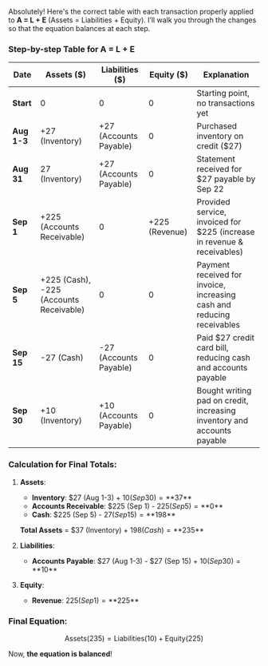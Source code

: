 Absolutely! Here's the correct table with each transaction properly applied to **A = L + E** (Assets = Liabilities + Equity). I’ll walk you through the changes so that the equation balances at each step.

### **Step-by-step Table for A = L + E**

| Date       | Assets ($)             | Liabilities ($)        | Equity ($)   | Explanation                                                        |
|------------|------------------------|------------------------|--------------|--------------------------------------------------------------------|
| **Start**  | 0                      | 0                      | 0            | Starting point, no transactions yet                                 |
| **Aug 1-3**| +27 (Inventory)         | +27 (Accounts Payable) | 0            | Purchased inventory on credit ($27)                                |
| **Aug 31** | 27 (Inventory)          | +27 (Accounts Payable) | 0            | Statement received for $27 payable by Sep 22                        |
| **Sep 1**  | +225 (Accounts Receivable) | 0                    | +225 (Revenue) | Provided service, invoiced for $225 (increase in revenue & receivables) |
| **Sep 5**  | +225 (Cash), -225 (Accounts Receivable) | 0  | 0            | Payment received for invoice, increasing cash and reducing receivables |
| **Sep 15** | -27 (Cash)              | -27 (Accounts Payable) | 0            | Paid $27 credit card bill, reducing cash and accounts payable      |
| **Sep 30** | +10 (Inventory)         | +10 (Accounts Payable) | 0            | Bought writing pad on credit, increasing inventory and accounts payable |

### **Calculation for Final Totals:**

1. **Assets**:
   - **Inventory**: $27 (Aug 1-3) + $10 (Sep 30) = **$37**
   - **Accounts Receivable**: $225 (Sep 1) - $225 (Sep 5) = **$0**
   - **Cash**: $225 (Sep 5) - $27 (Sep 15) = **$198**
   
   **Total Assets** = $37 (Inventory) + $198 (Cash) = **$235**

2. **Liabilities**:
   - **Accounts Payable**: $27 (Aug 1-3) - $27 (Sep 15) + $10 (Sep 30) = **$10**

3. **Equity**:
   - **Revenue**: $225 (Sep 1) = **$225**

### **Final Equation**:

```math
\text{Assets} (235) = \text{Liabilities} (10) + \text{Equity} (225)
```

Now, **the equation is balanced**!
